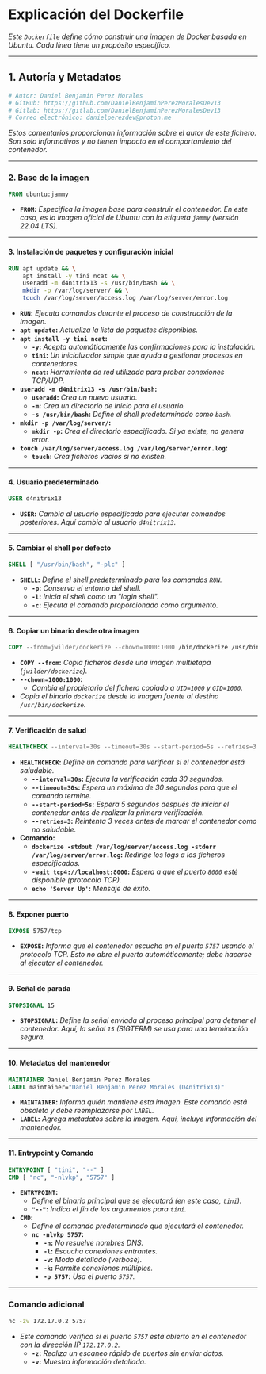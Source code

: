 # **Explicación del Dockerfile**

*Este `Dockerfile` define cómo construir una imagen de Docker basada en Ubuntu. Cada línea tiene un propósito específico.*

---

## **1. Autoría y Metadatos**

```Dockerfile
# Autor: Daniel Benjamin Perez Morales
# GitHub: https://github.com/DanielBenjaminPerezMoralesDev13
# Gitlab: https://gitlab.com/DanielBenjaminPerezMoralesDev13
# Correo electrónico: danielperezdev@proton.me
```

*Estos comentarios proporcionan información sobre el autor de este fichero. Son solo informativos y no tienen impacto en el comportamiento del contenedor.*

---

### **2. Base de la imagen**

```Dockerfile
FROM ubuntu:jammy
```

- **`FROM`:** *Especifica la imagen base para construir el contenedor. En este caso, es la imagen oficial de Ubuntu con la etiqueta `jammy` (versión 22.04 LTS).*

---

#### **3. Instalación de paquetes y configuración inicial**

```Dockerfile
RUN apt update && \
    apt install -y tini ncat && \
    useradd -m d4nitrix13 -s /usr/bin/bash && \
    mkdir -p /var/log/server/ && \
    touch /var/log/server/access.log /var/log/server/error.log
```

- **`RUN`:** *Ejecuta comandos durante el proceso de construcción de la imagen.*
- **`apt update`:** *Actualiza la lista de paquetes disponibles.*
- **`apt install -y tini ncat`:**
  - **`-y`:** *Acepta automáticamente las confirmaciones para la instalación.*
  - **`tini`:** *Un inicializador simple que ayuda a gestionar procesos en contenedores.*
  - **`ncat`:** *Herramienta de red utilizada para probar conexiones TCP/UDP.*
- **`useradd -m d4nitrix13 -s /usr/bin/bash`:**
  - **`useradd`:** *Crea un nuevo usuario.*
  - **`-m`:** *Crea un directorio de inicio para el usuario.*
  - **`-s /usr/bin/bash`:** *Define el shell predeterminado como `bash`.*
- **`mkdir -p /var/log/server/`:**
  - **`mkdir -p`:** *Crea el directorio especificado. Si ya existe, no genera error.*
- **`touch /var/log/server/access.log /var/log/server/error.log`:**
  - **`touch`:** *Crea ficheros vacíos si no existen.*

---

#### **4. Usuario predeterminado**

```Dockerfile
USER d4nitrix13
```

- **`USER`:** *Cambia al usuario especificado para ejecutar comandos posteriores. Aquí cambia al usuario `d4nitrix13`.*

---

#### **5. Cambiar el shell por defecto**

```Dockerfile
SHELL [ "/usr/bin/bash", "-plc" ]
```

- **`SHELL`:** *Define el shell predeterminado para los comandos `RUN`.*
  - **`-p`:** *Conserva el entorno del shell.*
  - **`-l`:** *Inicia el shell como un "login shell".*
  - **`-c`:** *Ejecuta el comando proporcionado como argumento.*

---

#### **6. Copiar un binario desde otra imagen**

```Dockerfile
COPY --from=jwilder/dockerize --chown=1000:1000 /bin/dockerize /usr/bin/dockerize
```

- **`COPY --from`:** *Copia ficheros desde una imagen multietapa (`jwilder/dockerize`).*
- **`--chown=1000:1000`:**
  - *Cambia el propietario del fichero copiado a `UID=1000` y `GID=1000`.*
- *Copia el binario `dockerize` desde la imagen fuente al destino `/usr/bin/dockerize`.*

---

#### **7. Verificación de salud**

```Dockerfile
HEALTHCHECK --interval=30s --timeout=30s --start-period=5s --retries=3 CMD [ "dockerize", "-stdout", "/var/log/server/access.log", "-stderr", "/var/log/server/error.log", "-wait", "tcp4://localhost:8000", "--", "echo", "'Server Up'" ]
```

- **`HEALTHCHECK`:** *Define un comando para verificar si el contenedor está saludable.*
  - **`--interval=30s`:** *Ejecuta la verificación cada 30 segundos.*
  - **`--timeout=30s`:** *Espera un máximo de 30 segundos para que el comando termine.*
  - **`--start-period=5s`:** *Espera 5 segundos después de iniciar el contenedor antes de realizar la primera verificación.*
  - **`--retries=3`:** *Reintenta 3 veces antes de marcar el contenedor como no saludable.*
- **Comando:**
  - **`dockerize -stdout /var/log/server/access.log -stderr /var/log/server/error.log`:** *Redirige los logs a los ficheros especificados.*
  - **`-wait tcp4://localhost:8000`:** *Espera a que el puerto `8000` esté disponible (protocolo TCP).*
  - **`echo 'Server Up'`:** *Mensaje de éxito.*

---

#### **8. Exponer puerto**

```Dockerfile
EXPOSE 5757/tcp
```

- **`EXPOSE`:** *Informa que el contenedor escucha en el puerto `5757` usando el protocolo TCP. Esto no abre el puerto automáticamente; debe hacerse al ejecutar el contenedor.*

---

#### **9. Señal de parada**

```Dockerfile
STOPSIGNAL 15
```

- **`STOPSIGNAL`:** *Define la señal enviada al proceso principal para detener el contenedor. Aquí, la señal `15` (SIGTERM) se usa para una terminación segura.*

---

#### **10. Metadatos del mantenedor**

```Dockerfile
MAINTAINER Daniel Benjamin Perez Morales
LABEL maintainer="Daniel Benjamin Perez Morales (D4nitrix13)"
```

- **`MAINTAINER`:** *Informa quién mantiene esta imagen. Este comando está obsoleto y debe reemplazarse por `LABEL`.*
- **`LABEL`:** *Agrega metadatos sobre la imagen. Aquí, incluye información del mantenedor.*

---

#### **11. Entrypoint y Comando**

```Dockerfile
ENTRYPOINT [ "tini", "--" ]
CMD [ "nc", "-nlvkp", "5757" ]
```

- **`ENTRYPOINT`:**
  - *Define el binario principal que se ejecutará (en este caso, `tini`).*
  - **`"--"`:** *Indica el fin de los argumentos para `tini`.*
- **`CMD`:**
  - *Define el comando predeterminado que ejecutará el contenedor.*
  - **`nc -nlvkp 5757`:**
    - **`-n`:** *No resuelve nombres DNS.*
    - **`-l`:** *Escucha conexiones entrantes.*
    - **`-v`:** *Modo detallado (verbose).*
    - **`-k`:** *Permite conexiones múltiples.*
    - **`-p 5757`:** *Usa el puerto `5757`.*

---

### **Comando adicional**

```bash
nc -zv 172.17.0.2 5757
```

- *Este comando verifica si el puerto `5757` está abierto en el contenedor con la dirección IP `172.17.0.2`.*
  - **`-z`:** *Realiza un escaneo rápido de puertos sin enviar datos.*
  - **`-v`:** *Muestra información detallada.*
